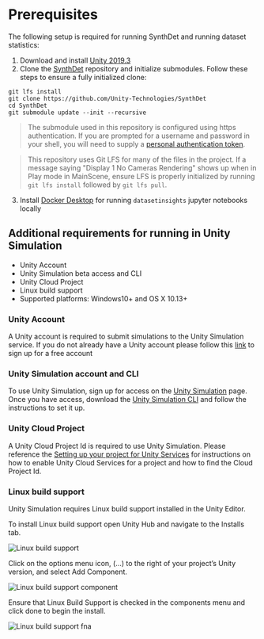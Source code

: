 # Prerequisites
The following setup is required for running SynthDet and running dataset statistics:

1. Download and install [Unity 2019.3](https://unity3d.com/get-unity/download)
2. Clone the [SynthDet](https://github.com/Unity-Technologies/SynthDet) repository and initialize submodules. Follow these steps to ensure a fully initialized clone:
```
git lfs install
git clone https://github.com/Unity-Technologies/SynthDet
cd SynthDet
git submodule update --init --recursive
```
>The submodule used in this repository is configured using https authentication. If you are prompted for a username and password in your shell, you will need to supply a [personal authentication token](https://help.github.com/en/github/authenticating-to-github/creating-a-personal-access-token-for-the-command-line).

>This repository uses Git LFS for many of the files in the project. If a message saying "Display 1 No Cameras Rendering" shows up when in Play mode in MainScene, ensure LFS is properly initialized by running `git lfs install` followed by `git lfs pull`.
3. Install [Docker Desktop](https://www.docker.com/products/docker-desktop) for running `datasetinsights` jupyter notebooks locally

## Additional requirements for running in Unity Simulation
- Unity Account
- Unity Simulation beta access and CLI
- Unity Cloud Project
- Linux build support
- Supported platforms: Windows10+ and OS X 10.13+

### Unity Account
A Unity account is required to submit simulations to the Unity Simulation service. If you do not already have a Unity account please follow this [link](https://id.unity.com) to sign up for a free account

### Unity Simulation account and CLI
To use Unity Simulation, sign up for access on the [Unity Simulation](https://unity.com/products/simulation) page. Once you have access, download the [Unity Simulation CLI](https://github.com/Unity-Technologies/Unity-Simulation-Docs/releases) and follow the instructions to set it up.

### Unity Cloud Project
A Unity Cloud Project Id is required to use Unity Simulation. Please reference the [Setting up your project for Unity Services](https://docs.unity3d.com/Manual/SettingUpProjectServices.html) for instructions on how to enable Unity Cloud Services for a project and how to find the Cloud Project Id.

### Linux build support

Unity Simulation requires Linux build support installed in the Unity Editor.

To install Linux build support open Unity Hub and navigate to the Installs tab.

![Linux build support](images/req-2.png "Linux build support")

Click on the options menu icon, (...) to the right of your project’s Unity version, and select Add Component.

![Linux build support component](images/req-3.png "Linux build support component")

Ensure that Linux Build Support is checked in the components menu and click done to begin the install.

![Linux build support fna](images/req-4.png "Linux build support component")
